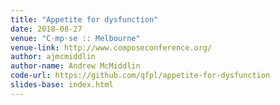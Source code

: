 ```yaml
---
title: "Appetite for dysfunction"
date: 2018-08-27
venue: "C◦mp◦se :: Melbourne"
venue-link: http://www.composeconference.org/
author: ajmcmiddlin
author-name: Andrew McMiddlin
code-url: https://github.com/qfpl/appetite-for-dysfunction
slides-base: index.html
---
```


